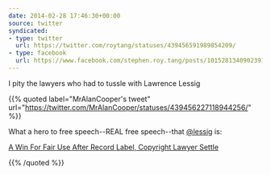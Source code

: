 ```yaml
---
date: 2014-02-28 17:46:30+00:00
source: twitter
syndicated:
- type: twitter
  url: https://twitter.com/roytang/statuses/439456591989854209/
- type: facebook
  url: https://www.facebook.com/stephen.roy.tang/posts/10152813409023912
---
```


I pity the lawyers who had to tussle with Lawrence Lessig

{{% quoted label="MrAlanCooper's tweet" url="https://twitter.com/MrAlanCooper/statuses/439456227118944256/" %}}

What a hero to free speech--REAL free speech--that [@lessig](https://twitter.com/lessig/) is: 

[A Win For Fair Use After Record Label, Copyright Lawyer Settle](http://www.npr.org/blogs/alltechconsidered/2014/02/27/283554774/a-win-for-fair-use-after-a-record-label-picked-wrong-guy-to-sue)

{{% /quoted %}}